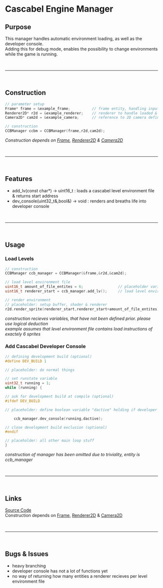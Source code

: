 # Cascabel Engine Manager

## Purpose

This manager handles automatic environment loading, as well as the developer console. \
Adding this for debug mode, enables the possibility to change environments while the game is running.

<br>

***

<br>

## Construction

```c++
// parameter setup
Frame* frame = &example_frame;          // frame entity, handling input for dev console
Renderer2D* r2d = &example_renderer;    // renderer to handle loaded & added 2D entities
Camera2D* cam2d = &example_camera;      // reference to 2D camera defining coordinate system

// construction
CCBManager ccbm = CCBManager(frame,r2d,cam2d);
```
*Construction depends on [Frame](frame.md), [Renderer2D](renderer2d.md) & [Camera2D](camera2d.md)*

<br>

***

<br>

## Features

- add_lv(const char*) -> uint16_t : loads a cascabel level environment file & returns start address
- dev_console(uint32_t&,bool&) -> void : renders and breaths life into developer console

<br>

***

<br>

## Usage

### Load Levels

```c++
// construction
CCBManager ccb_manager = CCBManager(&frame,&r2d,&cam2d);

// load level environment file
uint16_t amount_of_file_entites = 6;				// placeholder variable for entity count
uint16_t renderer_start = ccb_manager.add_lv();		// load level environment file

// render environment
// placeholder: setup buffer, shader & renderer
r2d.render_sprite(renderer_start,renderer_start+amount_of_file_entites);
```
*construction recieves variables, that have not been defined prior. please use logical deduction* \
*example assumes that level environment file contains load instructions of exactely 6 sprites*

### Add Cascabel Developer Console

```c++
// defining development build (optional)
#define DEV_BUILD 1

// placeholder: do normal things

// set runstate variable
uint32_t running = 1;
while (running) {

// ask for development build at compile (optional)
#ifdef DEV_BUILD

// placeholder: define boolean variable "dactive" holding if developer console should be opened

	ccb_manager.dev_console(running,dactive);

// close development build exclusion (optional)
#endif

// placeholder: all other main loop stuff
}
```
*construction of manager has been omitted due to triviality, entity is ccb_manager*

<br>

***

<br>

## Links

[Source Code](../../ccb/fcn/ccb_manager.cpp) \
Construction depends on [Frame](frame.md), [Renderer2D](renderer2d.md) & [Camera2D](camera2d.md)

<br>

***

<br>

## Bugs & Issues

- heavy branching
- developer console has not a lot of functions yet
- no way of returning how many entities a renderer recieves per level environment file